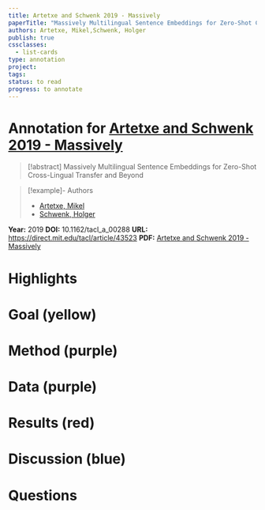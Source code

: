 ```yaml
---
title: Artetxe and Schwenk 2019 - Massively
paperTitle: "Massively Multilingual Sentence Embeddings for Zero-Shot Cross-Lingual Transfer and Beyond"
authors: Artetxe, Mikel,Schwenk, Holger
publish: true
cssclasses:
  - list-cards
type: annotation
project:
tags:
status: to read
progress: to annotate
---
```

# Annotation for [Artetxe and Schwenk 2019 - Massively](Papers/References/Artetxe%20and%20Schwenk%202019%20-%20Massively)

> [!abstract] Massively Multilingual Sentence Embeddings for Zero-Shot Cross-Lingual Transfer and Beyond

> [!example]- Authors
> - [Artetxe, Mikel](Artetxe%2C%20Mikel)
> - [Schwenk, Holger](Schwenk%2C%20Holger)

**Year:** 2019
**DOI:** 10.1162/tacl_a_00288
**URL:** https://direct.mit.edu/tacl/article/43523
**PDF:** [Artetxe and Schwenk 2019 - Massively](Papers/PDFs/Artetxe%20and%20Schwenk%202019%20-%20Massively%20Multilingual%20Sentence%20Embeddings%20for%20Zero-Shot%20Cross-Lingual%20Transfer%20and%20Beyond.pdf)

# Highlights


# Goal (yellow)


# Method (purple)


# Data (purple)


# Results (red)


# Discussion (blue)


# Questions

